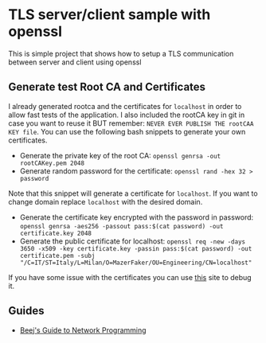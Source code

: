 # TLS server/client sample with openssl

This is simple project that shows how to setup a TLS communication between server and client using openssl

## Generate test Root CA and Certificates

I already generated rootca and the certificates for `localhost` in order to allow fast tests of the application. I also included the rootCA key in git in case you want to reuse it BUT remember: `NEVER EVER PUBLISH THE rootCAA KEY file`.
You can use the following bash snippets to generate your own certificates.

* Generate the private key of the root CA: `openssl genrsa -out rootCAKey.pem 2048`
* Generate random password for the certificate: `openssl rand -hex 32 > password`

Note that this snippet will generate a certificate for `localhost`. If you want to change domain replace `localhost` with the desired domain.

* Generate the certificate key encrypted with the password in password: `openssl genrsa -aes256 -passout pass:$(cat password) -out certificate.key 2048`
* Generate the public certificate for localhost: `openssl req -new -days 3650 -x509 -key certificate.key -passin pass:$(cat password) -out certificate.pem -subj "/C=IT/ST=Italy/L=Milan/O=MazerFaker/OU=Engineering/CN=localhost"`

If you have some issue with the certificates you can use [this](https://www.sslshopper.com/certificate-decoder.html) site to debug it.

## Guides

* [Beej's Guide to Network Programming](https://beej.us/guide/bgnet/)